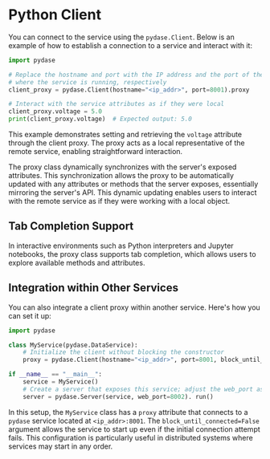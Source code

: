# Python Client

You can connect to the service using the `pydase.Client`. Below is an example of how to establish a connection to a service and interact with it:

```python
import pydase

# Replace the hostname and port with the IP address and the port of the machine 
# where the service is running, respectively
client_proxy = pydase.Client(hostname="<ip_addr>", port=8001).proxy

# Interact with the service attributes as if they were local
client_proxy.voltage = 5.0
print(client_proxy.voltage)  # Expected output: 5.0
```

This example demonstrates setting and retrieving the `voltage` attribute through the client proxy.
The proxy acts as a local representative of the remote service, enabling straightforward interaction.

The proxy class dynamically synchronizes with the server's exposed attributes. This synchronization allows the proxy to be automatically updated with any attributes or methods that the server exposes, essentially mirroring the server's API. This dynamic updating enables users to interact with the remote service as if they were working with a local object.

## Tab Completion Support

In interactive environments such as Python interpreters and Jupyter notebooks, the proxy class supports tab completion, which allows users to explore available methods and attributes.

## Integration within Other Services

You can also integrate a client proxy within another service. Here's how you can set it up:

```python
import pydase

class MyService(pydase.DataService):
    # Initialize the client without blocking the constructor
    proxy = pydase.Client(hostname="<ip_addr>", port=8001, block_until_connected=False).proxy

if __name__ == "__main__":
    service = MyService()
    # Create a server that exposes this service; adjust the web_port as needed
    server = pydase.Server(service, web_port=8002). run()
```

In this setup, the `MyService` class has a `proxy` attribute that connects to a `pydase` service located at `<ip_addr>:8001`.
The `block_until_connected=False` argument allows the service to start up even if the initial connection attempt fails.
This configuration is particularly useful in distributed systems where services may start in any order.

